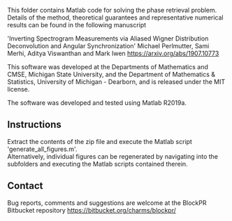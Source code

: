 This folder contains Matlab code for solving the 
phase retrieval problem. Details of the method, 
theoretical guarantees and representative numerical 
results can be found in the following manuscript

'Inverting Spectrogram Measurements via Aliased Wigner Distribution
Deconvolution and Angular Synchronization' 
Michael Perlmutter, Sami Merhi, Aditya Viswanthan and Mark Iwen
https://arxiv.org/abs/1907.10773

This software was developed at the Departments of Mathematics 
and CMSE, Michigan State University, and the Department of 
Mathematics & Statistics, University of Michigan - Dearborn, 
and is released under the MIT license.

The software was developed and tested using Matlab 
R2019a. 



## Instructions

Extract the contents of the zip file and execute the 
Matlab script 'generate_all_figures.m'.  
Alternatively, individual figures can be regenerated 
by navigating into the subfolders and executing the 
Matlab scripts contained therein.



## Contact

Bug reports, comments and suggestions are welcome 
at the BlockPR Bitbucket repository 
https://bitbucket.org/charms/blockpr/

